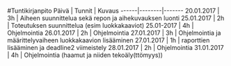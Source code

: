 #Tuntikirjanpito
Päivä | Tunnit | Kuvaus
------|--------|-------
20.01.2017 | 3h | Aiheen suunnittelua sekä repon ja aihekuvauksen luonti
25.01.2017 | 2h | Toteutuksen suunnittelua (esim luokkakaaviot)
25.01-2017 | 4h | Ohjelmointia
26.01.2017 | 2h | Ohjelmointia
27.01.2017 | 3h | Ohjelmointia ja määrittelyvaiheen luokkakaavion lisääminen
27.01.2017 | 1h | raporttien lisääminen ja deadline2 viimeistely
28.01.2017 | 2h | Ohjelmointia
31.01.2017 | 4h | Ohjelmointia (haamut ja niiden tekoäly(ttömyys))
